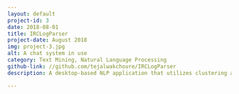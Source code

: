 ```yaml
---
layout: default
project-id: 3
date: 2018-08-01
title: IRCLogParser
project-date: August 2018
img: project-3.jpg
alt: A chat system in use
category: Text Mining, Natural Language Processing
github-link: //github.com/tejalwakchoure/IRCLogParser
description: A desktop-based NLP application that utilizes clustering analysis and inferential modeling in order to study user interactions on different levels on the Internet Relay Chat (IRC) networking service. It derives local and global communication patterns between users on different channels and assesses the evolution of the social structure over time by modeling aggregate graphs, temporal graphs, and heat maps.

---
```


